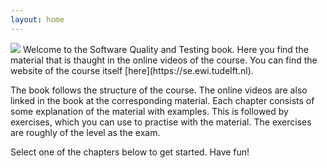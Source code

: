 ```yaml
---
layout: home
---
```


<img id="home-img" src="https://se.ewi.tudelft.nl/cse1110-2019/img/header.jpg"/>
Welcome to the Software Quality and Testing book.
Here you find the material that is thaught in the online videos of the course.
You can find the website of the course itself [here](https://se.ewi.tudelft.nl).

The book follows the structure of the course.
The online videos are also linked in the book at the corresponding material.
Each chapter consists of some explanation of the material with examples.
This is followed by exercises, which you can use to practise with the material.
The exercises are roughly of the level as the exam.

Select one of the chapters below to get started.
Have fun!

